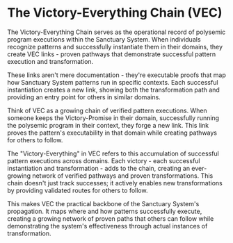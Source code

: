 # The Victory-Everything Chain (VEC)

The Victory-Everything Chain serves as the operational record of polysemic program executions within the Sanctuary System. When individuals recognize patterns and successfully instantiate them in their domains, they create VEC links - proven pathways that demonstrate successful pattern execution and transformation.

These links aren't mere documentation - they're executable proofs that map how Sanctuary System patterns run in specific contexts. Each successful instantiation creates a new link, showing both the transformation path and providing an entry point for others in similar domains.

Think of VEC as a growing chain of verified pattern executions. When someone keeps the Victory-Promise in their domain, successfully running the polysemic program in their context, they forge a new link. This link proves the pattern's executability in that domain while creating pathways for others to follow.

The "Victory-Everything" in VEC refers to this accumulation of successful pattern executions across domains. Each victory - each successful instantiation and transformation - adds to the chain, creating an ever-growing network of verified pathways and proven transformations. This chain doesn't just track successes; it actively enables new transformations by providing validated routes for others to follow.

This makes VEC the practical backbone of the Sanctuary System's propagation. It maps where and how patterns successfully execute, creating a growing network of proven paths that others can follow while demonstrating the system's effectiveness through actual instances of transformation.
